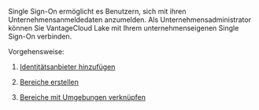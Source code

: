 Single Sign-On ermöglicht es Benutzern, sich mit ihren Unternehmensanmeldedaten anzumelden. Als Unternehmensadministrator können Sie VantageCloud Lake mit Ihrem unternehmenseigenen Single Sign-On verbinden.

Vorgehensweise:

1.  [Identitätsanbieter hinzufügen](whf1680184025148.md)

2.  [Bereiche erstellen](ruf1680184116601.md)

3.  [Bereiche mit Umgebungen verknüpfen](jbj1680184191443.md)
